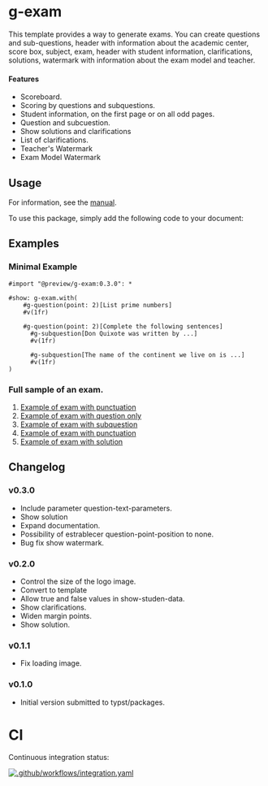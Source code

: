 # g-exam 

This template provides a way to generate exams. You can create questions and sub-questions, header with information about the academic center, score box, subject, exam, header with student information, clarifications, solutions, watermark with information about the exam model and teacher.

#### Features 

- Scoreboard.
- Scoring by questions and subquestions.
- Student information, on the first page or on all odd pages.
- Question and subcuestion.
- Show solutions and clarifications
- List of clarifications.
- Teacher's Watermark
- Exam Model Watermark

## Usage 

For information, see the [manual](https://github.com/MatheSchool/typst-g-exam/blob/master/doc/g-exam-manual.pdf?raw=true). 

To use this package, simply add the following code to your document:

## Examples 

### Minimal Example

```typ
#import "@preview/g-exam:0.3.0": *

#show: g-exam.with(
    #g-question(point: 2)[List prime numbers]
    #v(1fr)

    #g-question(point: 2)[Complete the following sentences]
      #g-subquestion[Don Quixote was written by ...]
      #v(1fr)
      
      #g-subquestion[The name of the continent we live on is ...]
      #v(1fr)
)
```

### Full sample of an exam.

  1. [Example of exam with punctuation](examples/exam-001.pdf)
  1. [Example of exam with question only](examples/exam-002.pdf)
  1. [Example of exam with subquestion](examples/exam-003.pdf)
  1. [Example of exam with punctuation](examples/exam-005.pdf)
  1. [Example of exam with solution](examples/exam-005.pdf)

## Changelog

### v0.3.0

- Include parameter question-text-parameters.
- Show solution
- Expand documentation.
- Possibility of estrablecer question-point-position to none.
- Bug fix show watermark.

### v0.2.0

- Control the size of the logo image.
- Convert to template
- Allow true and false values in show-studen-data.
- Show clarifications.
- Widen margin points.
- Show solution.
<!-- - ⚠️ Breaking changes:
  - ?¿?¿ -->

### v0.1.1

- Fix loading image.

### v0.1.0

- Initial version submitted to typst/packages.


# CI

Continuous integration status:

[![.github/workflows/integration.yaml](https://github.com/MatheSchool/typst-g-exam/actions/workflows/integration.yaml/badge.svg)](https://github.com/MatheSchool/typst-g-exam/actions/workflows/integration.yaml)
